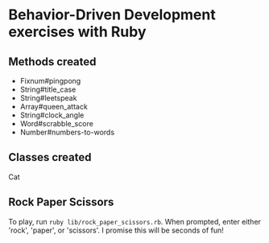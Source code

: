 # Behavior-Driven Development exercises with Ruby

## Methods created
* Fixnum#pingpong
* String#title_case
* String#leetspeak
* Array#queen_attack
* String#clock_angle
* Word#scrabble_score
* Number#numbers-to-words

## Classes created
Cat

## Rock Paper Scissors
To play, run `ruby lib/rock_paper_scissors.rb`.
When prompted, enter either 'rock', 'paper', or 'scissors'. I promise this will be seconds of fun!
